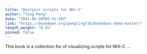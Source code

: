 ```yaml
---
title: "Analysis scripts for NHi-C"
author: "Ting Peng"
date: "2021-06-28T05:31:30Z"
link: "https://bookdown.org/pengting716/bookdown-demo-master/"
length_weight: "8.5%"
pinned: false
---
```


This book is a collection for of visualizing scripts for NHi-C ...
